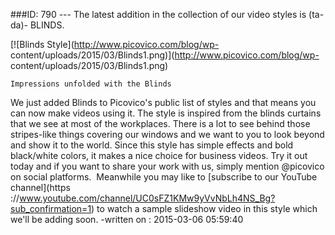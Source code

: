 ###ID: 790 \--- The latest addition in the collection of our video styles is
(ta-da)- BLINDS.

[![Blinds Style](http://www.picovico.com/blog/wp-
content/uploads/2015/03/Blinds1.png)](http://www.picovico.com/blog/wp-
content/uploads/2015/03/Blinds1.png)

    Impressions unfolded with the Blinds

We just added Blinds to Picovico's public list of styles and that means you
can now make videos using it. The style is inspired from the blinds curtains
that we see at most of the workplaces. There is a lot to see behind those
stripes-like things covering our windows and we want to you to look beyond and
show it to the world. Since this style has simple effects and bold black/white
colors, it makes a nice choice for business videos. Try it out today and if
you want to share your work with us, simply mention @picovico on social
platforms.  Meanwhile you may like to [subscribe to our YouTube channel](https
://www.youtube.com/channel/UC0sFZ1KMw9yVvNbLh4NS_Bg?sub_confirmation=1) to
watch a sample slideshow video in this style which we'll be adding soon.
-written on : 2015-03-06 05:59:40

